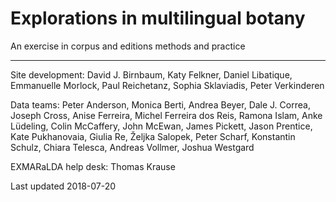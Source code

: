 # Explorations in multilingual botany

An exercise in corpus and editions methods and practice



----

Site development: David J. Birnbaum, Katy Felkner, Daniel Libatique, Emmanuelle Morlock, Paul Reichetanz, Sophia Sklaviadis, Peter Verkinderen

Data teams: Peter Anderson, Monica Berti, Andrea Beyer, Dale J. Correa, Joseph Cross, Anise Ferreira, Michel Ferreira dos Reis, Ramona Islam, Anke Lüdeling, Colin McCaffery, John McEwan, James Pickett, Jason Prentice, Kate Pukhanovaia, Giulia Re, Željka Salopek, Peter Scharf, Konstantin Schulz, Chiara Telesca, Andreas Vollmer, Joshua Westgard

EXMARaLDA help desk: Thomas Krause

Last updated 2018-07-20

